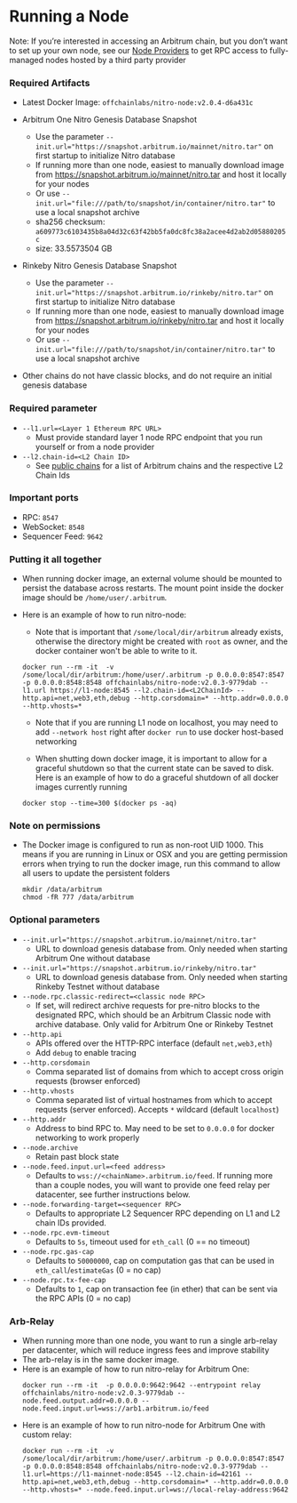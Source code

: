 
# Running a Node

Note: If you’re interested in accessing an Arbitrum chain, but you don’t want to set up your own node, see our [Node Providers](./node-providers.md) to get RPC access to fully-managed nodes hosted by a third party provider

### Required Artifacts

- Latest Docker Image: `offchainlabs/nitro-node:v2.0.4-d6a431c`

- Arbitrum One Nitro Genesis Database Snapshot
  - Use the parameter `--init.url="https://snapshot.arbitrum.io/mainnet/nitro.tar"` on first startup to initialize Nitro database
  - If running more than one node, easiest to manually download image from https://snapshot.arbitrum.io/mainnet/nitro.tar and host it locally for your nodes
  - Or use `--init.url="file:///path/to/snapshot/in/container/nitro.tar"` to use a local snapshot archive
  - sha256 checksum: `a609773c6103435b8a04d32c63f42bb5fa0dc8fc38a2acee4d2ab2d05880205c`
  - size: 33.5573504 GB

- Rinkeby Nitro Genesis Database Snapshot
  - Use the parameter `--init.url="https://snapshot.arbitrum.io/rinkeby/nitro.tar"` on first startup to initialize Nitro database
  - If running more than one node, easiest to manually download image from https://snapshot.arbitrum.io/rinkeby/nitro.tar and host it locally for your nodes
  - Or use `--init.url="file:///path/to/snapshot/in/container/nitro.tar"` to use a local snapshot archive

- Other chains do not have classic blocks, and do not require an initial genesis database

### Required parameter

- `--l1.url=<Layer 1 Ethereum RPC URL>`
  - Must provide standard layer 1 node RPC endpoint that you run yourself or from a node provider
- `--l2.chain-id=<L2 Chain ID>`
  - See [public chains](../public-chains.md) for a list of Arbitrum chains and the respective L2 Chain Ids

### Important ports

- RPC: `8547`
- WebSocket: `8548`
- Sequencer Feed: `9642`

### Putting it all together

- When running docker image, an external volume should be mounted to persist the database across restarts. The mount point inside the docker image should be `/home/user/.arbitrum`.
- Here is an example of how to run nitro-node:

  - Note that is important that `/some/local/dir/arbitrum` already exists, otherwise the directory might be created with `root` as owner, and the docker container won't be able to write to it.

  ```shell
  docker run --rm -it  -v /some/local/dir/arbitrum:/home/user/.arbitrum -p 0.0.0.0:8547:8547 -p 0.0.0.0:8548:8548 offchainlabs/nitro-node:v2.0.3-9779dab --l1.url https://l1-node:8545 --l2.chain-id=<L2ChainId> --http.api=net,web3,eth,debug --http.corsdomain=* --http.addr=0.0.0.0 --http.vhosts=*
  ```

  - Note that if you are running L1 node on localhost, you may need to add `--network host` right after `docker run` to use docker host-based networking

  - When shutting down docker image, it is important to allow for a graceful shutdown so that the current state can be saved to disk.  Here is an example of how to do a graceful shutdown of all docker images currently running
  ```shell
  docker stop --time=300 $(docker ps -aq)
  ```

### Note on permissions

- The Docker image is configured to run as non-root UID 1000. This means if you are running in Linux or OSX and you are getting permission errors when trying to run the docker image, run this command to allow all users to update the persistent folders
  ```shell
  mkdir /data/arbitrum
  chmod -fR 777 /data/arbitrum
  ```

### Optional parameters

- `--init.url="https://snapshot.arbitrum.io/mainnet/nitro.tar"`
  - URL to download genesis database from. Only needed when starting Arbitrum One without database
- `--init.url="https://snapshot.arbitrum.io/rinkeby/nitro.tar"`
  - URL to download genesis database from. Only needed when starting Rinkeby Testnet without database
- `--node.rpc.classic-redirect=<classic node RPC>`
  - If set, will redirect archive requests for pre-nitro blocks to the designated RPC, which should be an Arbitrum Classic node with archive database. Only valid for Arbitrum One or Rinkeby Testnet
- `--http.api`
  - APIs offered over the HTTP-RPC interface (default `net,web3,eth`)
  - Add `debug` to enable tracing
- `--http.corsdomain`
  - Comma separated list of domains from which to accept cross origin requests (browser enforced)
- `--http.vhosts`
  - Comma separated list of virtual hostnames from which to accept requests (server enforced). Accepts `*` wildcard (default `localhost`)
- `--http.addr`
  - Address to bind RPC to. May need to be set to `0.0.0.0` for docker networking to work properly
- `--node.archive`
  - Retain past block state
- `--node.feed.input.url=<feed address>`
  - Defaults to `wss://<chainName>.arbitrum.io/feed`. If running more than a couple nodes, you will want to provide one feed relay per datacenter, see further instructions below.
- `--node.forwarding-target=<sequencer RPC>`
  - Defaults to appropriate L2 Sequencer RPC depending on L1 and L2 chain IDs provided.
- `--node.rpc.evm-timeout`
  - Defaults to `5s`, timeout used for `eth_call` (0 == no timeout)
- `--node.rpc.gas-cap`
  - Defaults to `50000000`, cap on computation gas that can be used in `eth_call`/`estimateGas` (0 = no cap)
- `--node.rpc.tx-fee-cap`
  - Defaults to `1`, cap on transaction fee (in ether) that can be sent via the RPC APIs (0 = no cap)

### Arb-Relay

- When running more than one node, you want to run a single arb-relay per datacenter, which will reduce ingress fees and improve stability
- The arb-relay is in the same docker image.
- Here is an example of how to run nitro-relay for Arbitrum One:
  ```shell
  docker run --rm -it  -p 0.0.0.0:9642:9642 --entrypoint relay offchainlabs/nitro-node:v2.0.3-9779dab --node.feed.output.addr=0.0.0.0 --node.feed.input.url=wss://arb1.arbitrum.io/feed
  ```
- Here is an example of how to run nitro-node for Arbitrum One with custom relay:
  ```shell
  docker run --rm -it  -v /some/local/dir/arbitrum:/home/user/.arbitrum -p 0.0.0.0:8547:8547 -p 0.0.0.0:8548:8548 offchainlabs/nitro-node:v2.0.3-9779dab --l1.url=https://l1-mainnet-node:8545 --l2.chain-id=42161 --http.api=net,web3,eth,debug --http.corsdomain=* --http.addr=0.0.0.0 --http.vhosts=* --node.feed.input.url=ws://local-relay-address:9642
  ```
